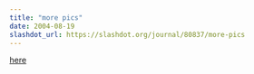 ```yaml
---
title: "more pics"
date: 2004-08-19
slashdot_url: https://slashdot.org/journal/80837/more-pics
---
```


<p><a href="http://www.timwise.co.uk/images/IMG_4042.JPG">here</a></p>

